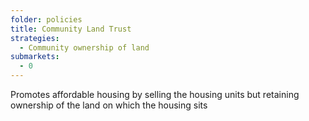 ```yaml
---
folder: policies
title: Community Land Trust
strategies:
  - Community ownership of land
submarkets:
  - 0
---
```

Promotes affordable housing by selling the housing units but retaining ownership of the land on which the housing sits
